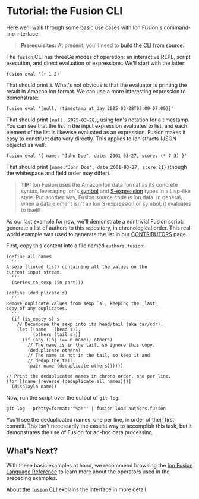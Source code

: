 <!-- Copyright Ion Fusion contributors. All rights reserved. -->
<!-- SPDX-License-Identifier: Apache-2.0 -->

# Tutorial: the Fusion CLI

Here we'll walk through some basic use cases with Ion Fusion's command-line interface.

> **Prerequisites:** At present, you'll need to [build the CLI from source](howto_build.html).

The `fusion` CLI has threeGe modes of operation: an interactive REPL, script execution, and direct
evaluation of expressions. We'll start with the latter:

    fusion eval '(+ 1 2)'

That should print `3`.  What's not obvious is that the evaluator is printing the result in
Amazon Ion format.  We can use a more interesting expression to demonstrate:

    fusion eval '[null, (timestamp_at_day 2025-03-28T02:09-07:00)]'

That should print `[null, 2025-03-28]`, using Ion's notation for a timestamp. You can see that the
list in the input expression evaluates to list, and each element of the list is likewise evaluated
as an expression. Fusion makes it easy to construct data very directly. This applies to Ion structs
(JSON objects) as well:

    fusion eval '{ name: "John Doe", date: 2001-03-27, score: (* 7 3) }'

That should print `{name:"John Doe", date:2001-03-27, score:21}` (though the whitespace and field
order may differ).

> **TIP:**
> Ion Fusion uses the Amazon Ion data format as its concrete syntax, leveraging Ion's [symbol][]
> and [S-expression][sexp] types in a Lisp-like style. Put another way, Fusion source code _is_
> Ion data. In general, when a data element isn't an Ion S-expression or symbol, it evaluates to
> itself!

As our last example for now, we'll demonstrate a nontrivial Fusion script: generate a list of
authors to this repository, in chronological order. This real-world example was used to generate the
list in our [CONTRIBUTORS][] page.

First, copy this content into a file named `authors.fusion`:


    (define all_names
      '''
    A sexp (linked list) containing all the values on the
    current input stream.
      '''
      (series_to_sexp (in_port)))
    
    (define (deduplicate s)
      '''
    Remove duplicate values from sexp `s`, keeping the _last_
    copy of any duplicates.
      '''
      (if (is_empty s) s
        // Decompose the sexp into its head/tail (aka car/cdr).
        (let [(name   (head s)),
              (others (tail s))]
          (if (any (|n| (== n name)) others)
            // The name is in the tail, so ignore this copy.
            (deduplicate others)
            // The name is not in the tail, so keep it and
            // dedup the tail.
            (pair name (deduplicate others))))))
    
    // Print the deduplicated names in chrono order, one per line.
    (for [(name (reverse (deduplicate all_names)))]
      (displayln name))


Now, run the script over the output of `git log`:

    git log --pretty=format:'"%an"' | fusion load authors.fusion

You'll see the deduplicated names, one per line, in order of their first commit. This isn't
necessarily the easiest way to accomplish this task, but it demonstrates the use of Fusion for
ad-hoc data processing.


## What's Next?

With these basic examples at hand, we recommend browsing the
[Ion Fusion Language Reference](fusion.html) to learn more about the operators used in the 
preceding examples.

[About the `fusion` CLI](about_cli.html) explains the interface in more detail.


[CONTRIBUTORS]: https://github.com/ion-fusion/fusion-java/blob/main/CONTRIBUTORS.md
[sexp]:   https://amazon-ion.github.io/ion-docs/docs/spec.html#sexp
[symbol]: https://amazon-ion.github.io/ion-docs/docs/spec.html#symbol
